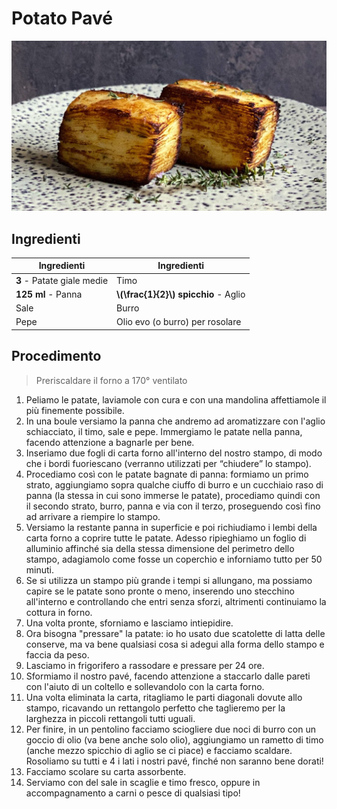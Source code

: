 # Potato Pavé

![](img/Potato-Pave.jpg)

## Ingredienti

| Ingredienti                  | Ingredienti             |
| ---------------------------- | ----------------------- |
| **3** - Patate giale medie | Timo |
| **125 ml** - Panna | **\\(\frac{1}{2}\\) spicchio** - Aglio |
| Sale | Burro |
| Pepe | Olio evo (o burro) per rosolare |

## Procedimento

> Preriscaldare il forno a 170° ventilato

1. Peliamo le patate, laviamole con cura e con una mandolina affettiamole il più finemente possibile.
1. In una boule versiamo la panna che andremo ad aromatizzare con l'aglio schiacciato, il timo, sale e pepe. Immergiamo le patate nella panna, facendo attenzione a bagnarle per bene.
1. Inseriamo due fogli di carta forno all'interno del nostro stampo, di modo che i bordi fuoriescano (verranno utilizzati per “chiudere” lo stampo).
1. Procediamo così con le patate bagnate di panna: formiamo un primo strato, aggiungiamo sopra qualche ciuffo di burro e un cucchiaio raso di panna (la stessa in cui sono immerse le patate), procediamo quindi con il secondo strato, burro, panna e via con il terzo, proseguendo così fino ad arrivare a riempire lo stampo.
1. Versiamo la restante panna in superficie e poi richiudiamo i lembi della carta forno a coprire tutte le patate. Adesso ripieghiamo un foglio di alluminio affinché sia della stessa dimensione del perimetro dello stampo, adagiamolo come fosse un coperchio e inforniamo tutto per 50 minuti.
1. Se si utilizza un stampo più grande i tempi si allungano, ma possiamo capire se le patate sono pronte o meno, inserendo uno stecchino all'interno e controllando che entri senza sforzi, altrimenti continuiamo la cottura in forno.
1. Una volta pronte, sforniamo e lasciamo intiepidire.
1. Ora bisogna "pressare" la patate: io ho usato due scatolette di latta delle conserve, ma va bene qualsiasi cosa si adegui alla forma dello stampo e faccia da peso.
1. Lasciamo in frigorifero a rassodare e pressare per 24 ore.
1. Sformiamo il nostro pavé, facendo attenzione a staccarlo dalle pareti con l'aiuto di un coltello e sollevandolo con la carta forno.
1. Una volta eliminata la carta, ritagliamo le parti diagonali dovute allo stampo, ricavando un rettangolo perfetto che taglieremo per la larghezza in piccoli rettangoli tutti uguali.
1. Per finire, in un pentolino facciamo sciogliere due noci di burro con un goccio di olio (va bene anche solo olio), aggiungiamo un rametto di timo (anche mezzo spicchio di aglio se ci piace) e facciamo scaldare. Rosoliamo su tutti e 4 i lati i nostri pavé, finché non saranno bene dorati!
1. Facciamo scolare su carta assorbente.
2. Serviamo con del sale in scaglie e timo fresco, oppure in accompagnamento a carni o pesce di qualsiasi tipo!